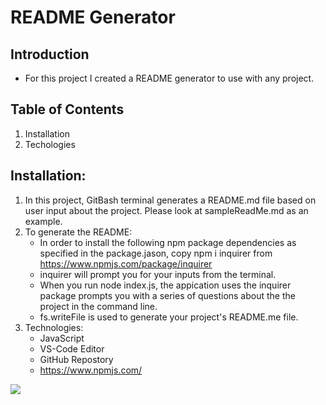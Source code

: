  # README Generator

## Introduction
* For this project I created a README generator to use with any project.

## Table of Contents
1.  Installation
2.  Techologies

## Installation:
1.  In this project, GitBash terminal generates a README.md file based on user input about the project.  Please look at sampleReadMe.md as an example.
2.  To generate the README:
    *  In order to install the following npm package dependencies as specified in the package.jason, copy npm i inquirer from https://www.npmjs.com/package/inquirer 
    *  inquirer will prompt you for your inputs from the terminal.
    *  When you run node index.js, the appication uses the inquirer package prompts you with a series of questions about the the project in the command line.
    *  fs.writeFile is used to generate your project's README.me file.
3.  Technologies:
    *  JavaScript
    *  VS-Code Editor
    *  GitHub Repostory
    *  https://www.npmjs.com/

![](readme_generator.gif)
